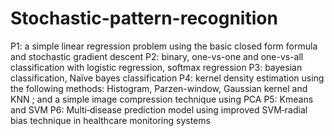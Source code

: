 # Stochastic-pattern-recognition
P1: a simple linear regression problem using the basic closed form formula and stochastic gradient descent
P2: binary, one-vs-one and one-vs-all classification with logistic regression, softmax regression
P3: bayesian classification, Naïve bayes classification
P4: kernel density estimation using the following methods: Histogram, Parzen-window, Gaussian kernel and KNN ; and a simple image compression technique using PCA
P5: Kmeans and SVM
P6: Multi‑disease prediction model using improved SVM‑radial bias technique in healthcare monitoring systems
